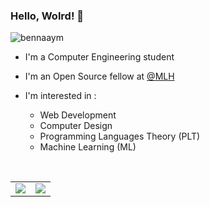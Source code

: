 ### Hello, Wolrd! 👋 
 <p align="left"> <img src="https://komarev.com/ghpvc/?username=bennaaym&label=visitors&color=e2a121&style=flat" alt="bennaaym" /> </p>
 
- I'm a Computer Engineering student
- I'm an Open Source fellow at [@MLH](https://github.com/MLH-Fellowship)
- I'm interested in : 

  * Web Development
  * Computer Design
  * Programming Languages Theory (PLT)
  * Machine Learning (ML)

<br/>
<table>
<tr>
 <td>
  <img align="center" src="https://github-readme-stats.vercel.app/api?username=bennaaym&show_icons=true&hide_border=true&line_height=20&title_color=e2a121&icon_color=e2a121&show_owner=true"/>
 </td>
 <td>
  <img  align="center" src="https://github-readme-stats.vercel.app/api/top-langs/?username=bennaaym&hide=html,css&show_icons=true&hide_border=true&line_height=20&title_color=e2a121&icon_color=e2a121&show_owner=true&layout=compact" />
 </td>
</tr>
</table>

